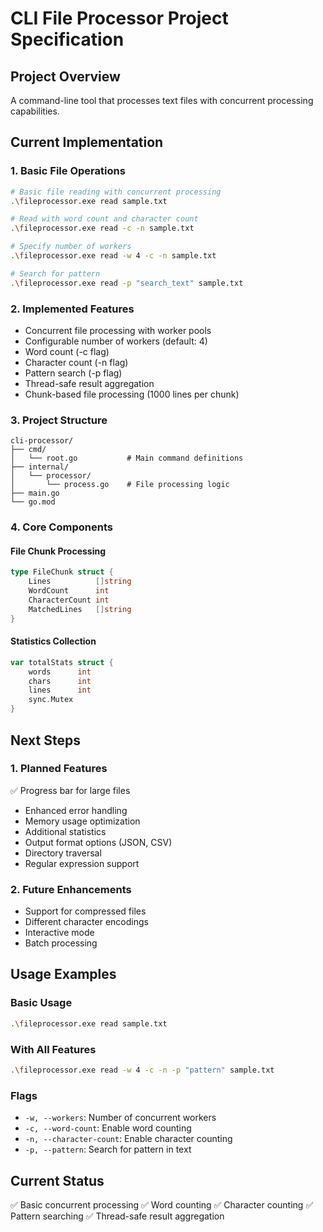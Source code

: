 # CLI File Processor Project Specification

## Project Overview
A command-line tool that processes text files with concurrent processing capabilities.

## Current Implementation

### 1. Basic File Operations
```bash
# Basic file reading with concurrent processing
.\fileprocessor.exe read sample.txt

# Read with word count and character count
.\fileprocessor.exe read -c -n sample.txt

# Specify number of workers
.\fileprocessor.exe read -w 4 -c -n sample.txt

# Search for pattern
.\fileprocessor.exe read -p "search_text" sample.txt
```

### 2. Implemented Features
- Concurrent file processing with worker pools
- Configurable number of workers (default: 4)
- Word count (-c flag)
- Character count (-n flag)
- Pattern search (-p flag)
- Thread-safe result aggregation
- Chunk-based file processing (1000 lines per chunk)

### 3. Project Structure
```
cli-processor/
├── cmd/
│   └── root.go           # Main command definitions
├── internal/
│   └── processor/
│       └── process.go    # File processing logic
├── main.go
└── go.mod
```

### 4. Core Components

#### File Chunk Processing
```go
type FileChunk struct {
    Lines          []string
    WordCount      int
    CharacterCount int
    MatchedLines   []string
}
```

#### Statistics Collection
```go
var totalStats struct {
    words      int
    chars      int
    lines      int
    sync.Mutex
}
```

## Next Steps

### 1. Planned Features
✅ Progress bar for large files
- Enhanced error handling
- Memory usage optimization
- Additional statistics
- Output format options (JSON, CSV)
- Directory traversal
- Regular expression support

### 2. Future Enhancements
- Support for compressed files
- Different character encodings
- Interactive mode
- Batch processing

## Usage Examples

### Basic Usage
```bash
.\fileprocessor.exe read sample.txt
```

### With All Features
```bash
.\fileprocessor.exe read -w 4 -c -n -p "pattern" sample.txt
```

### Flags
- `-w, --workers`: Number of concurrent workers
- `-c, --word-count`: Enable word counting
- `-n, --character-count`: Enable character counting
- `-p, --pattern`: Search for pattern in text

## Current Status
✅ Basic concurrent processing
✅ Word counting
✅ Character counting
✅ Pattern searching
✅ Thread-safe result aggregation
